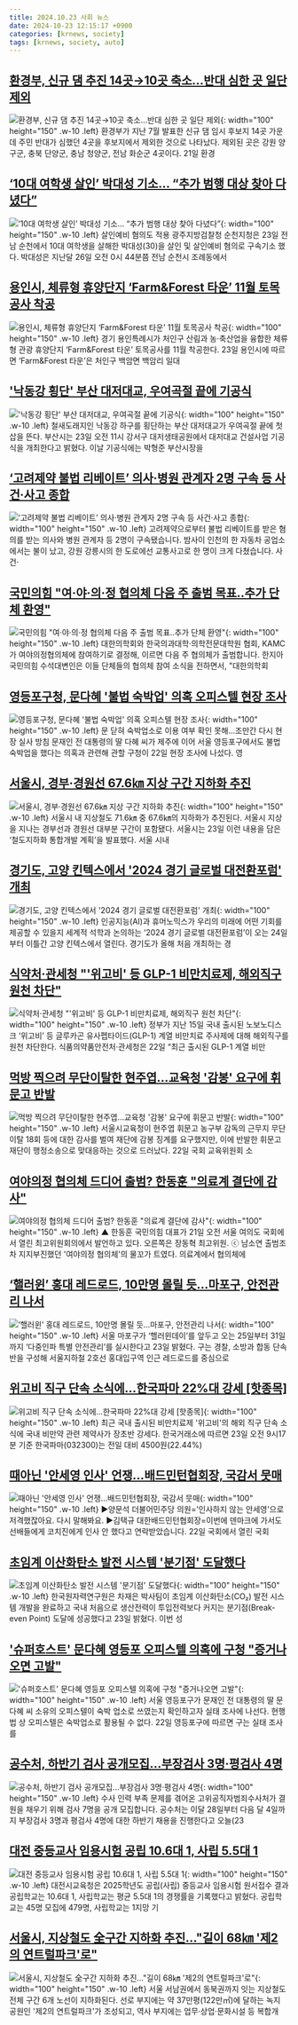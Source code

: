 ```yaml
---
title: 2024.10.23 사회 뉴스
date: 2024-10-23 12:15:17 +0900
categories: [krnews, society]
tags: [krnews, society, auto]
---
```

## [환경부, 신규 댐 추진 14곳→10곳 축소…반대 심한 곳 일단 제외](https://n.news.naver.com/mnews/article/028/0002712698)

![환경부, 신규 댐 추진 14곳→10곳 축소…반대 심한 곳 일단 제외](https://mimgnews.pstatic.net/image/origin/028/2024/10/22/2712698.jpg?type=nf220_150){: width="100" height="150" .w-10 .left}
환경부가 지난 7월 발표한 신규 댐 임시 후보지 14곳 가운데 주민 반대가 심했던 4곳을 후보지에서 제외한 것으로 나타났다. 제외된 곳은 강원 양구군, 충북 단양군, 충남 청양군, 전남 화순군 4곳이다. 21일 환경

## [‘10대 여학생 살인’ 박대성 기소… “추가 범행 대상 찾아 다녔다”](https://n.news.naver.com/mnews/article/366/0001026326)

![‘10대 여학생 살인’ 박대성 기소… “추가 범행 대상 찾아 다녔다”](https://mimgnews.pstatic.net/image/origin/366/2024/10/23/1026326.jpg?type=nf220_150){: width="100" height="150" .w-10 .left}
살인예비 혐의도 적용 광주지방검찰청 순천지청은 23일 전남 순천에서 10대 여학생을 살해한 박대성(30)을 살인 및 살인예비 혐의로 구속기소 했다. 박대성은 지난달 26일 오전 0시 44분쯤 전남 순천시 조례동에서

## [용인시, 체류형 휴양단지 ‘Farm&Forest 타운’ 11월 토목공사 착공](https://n.news.naver.com/mnews/article/421/0007861734)

![용인시, 체류형 휴양단지 ‘Farm&Forest 타운’ 11월 토목공사 착공](https://mimgnews.pstatic.net/image/origin/421/2024/10/23/7861734.jpg?type=nf220_150){: width="100" height="150" .w-10 .left}
경기 용인특례시가 처인구 산림과 농·축산업을 융합한 체류형 관광 휴양단지 ‘Farm&Forest 타운’ 토목공사를 11월 착공한다. 23일 용인시에 따르면 ‘Farm&Forest 타운’은 처인구 백암면 백암리 일대

## ['낙동강 횡단' 부산 대저대교, 우여곡절 끝에 기공식](https://n.news.naver.com/mnews/article/079/0003950712)

!['낙동강 횡단' 부산 대저대교, 우여곡절 끝에 기공식](https://mimgnews.pstatic.net/image/origin/079/2024/10/23/3950712.jpg?type=nf220_150){: width="100" height="150" .w-10 .left}
철새도래지인 낙동강 하구를 횡단하는 부산 대저대교가 우여곡절 끝에 첫 삽을 뜬다. 부산시는 23일 오전 11시 강서구 대저생태공원에서 대저대교 건설사업 기공식을 개최한다고 밝혔다. 이날 기공식에는 박형준 부산시장을

## [‘고려제약 불법 리베이트’ 의사·병원 관계자 2명 구속 등 사건·사고 종합](https://n.news.naver.com/mnews/article/056/0011823624)

![‘고려제약 불법 리베이트’ 의사·병원 관계자 2명 구속 등 사건·사고 종합](https://mimgnews.pstatic.net/image/origin/056/2024/10/23/11823624.jpg?type=nf220_150){: width="100" height="150" .w-10 .left}
고려제약으로부터 불법 리베이트를 받은 혐의를 받는 의사와 병원 관계자 등 2명이 구속됐습니다. 밤사이 인천의 한 자동차 공업소에서는 불이 났고, 강원 강릉시의 한 도로에선 교통사고로 한 명이 크게 다쳤습니다. 사건·

## [국민의힘 "여·야·의·정 협의체 다음 주 출범 목표‥추가 단체 환영"](https://n.news.naver.com/mnews/article/214/0001381656)

![국민의힘 "여·야·의·정 협의체 다음 주 출범 목표‥추가 단체 환영"](https://mimgnews.pstatic.net/image/origin/214/2024/10/22/1381656.jpg?type=nf220_150){: width="100" height="150" .w-10 .left}
대한의학회와 한국의과대학·의학전문대학원 협회, KAMC가 여야의정협의체에 참여하기로 결정해, 이르면 다음 주 협의체가 출범합니다. 한지아 국민의힘 수석대변인은 이들 단체들의 협의체 참여 소식을 전하면서, "대한의학회

## [영등포구청, 문다혜 '불법 숙박업' 의혹 오피스텔 현장 조사](https://n.news.naver.com/mnews/article/001/0015000103)

![영등포구청, 문다혜 '불법 숙박업' 의혹 오피스텔 현장 조사](https://mimgnews.pstatic.net/image/origin/001/2024/10/22/15000103.jpg?type=nf220_150){: width="100" height="150" .w-10 .left}
문 닫혀 숙박업소로 이용 여부 확인 못해…조만간 다시 현장 실사 방침 문재인 전 대통령의 딸 다혜 씨가 제주에 이어 서울 영등포구에서도 불법 숙박업을 했다는 의혹과 관련해 관할 구청이 22일 현장 조사에 나섰다. 영

## [서울시, 경부·경원선 67.6㎞ 지상 구간 지하화 추진](https://n.news.naver.com/mnews/article/032/0003327970)

![서울시, 경부·경원선 67.6㎞ 지상 구간 지하화 추진](https://mimgnews.pstatic.net/image/origin/032/2024/10/23/3327970.jpg?type=nf220_150){: width="100" height="150" .w-10 .left}
서울시 내 지상철도 71.6㎞ 중 67.6㎞의 지하화가 추진된다. 서울시 지상을 지나는 경부선과 경원선 대부분 구간이 포함됐다. 서울시는 23일 이런 내용을 담은 ‘철도지하화 통합개발 계획’을 발표했다. 서울 시내

## [경기도, 고양 킨텍스에서 '2024 경기 글로벌 대전환포럼' 개최](https://n.news.naver.com/mnews/article/015/0005047828)

![경기도, 고양 킨텍스에서 '2024 경기 글로벌 대전환포럼' 개최](https://mimgnews.pstatic.net/image/origin/015/2024/10/23/5047828.jpg?type=nf220_150){: width="100" height="150" .w-10 .left}
인공지능(AI)과 휴머노믹스가 우리의 미래에 어떤 기회를 제공할 수 있을지 세계적 석학과 논의하는 ‘2024 경기 글로벌 대전환포럼’이 오는 24일부터 이틀간 고양 킨텍스에서 열린다. 경기도가 올해 처음 개최하는 경

## [식약처·관세청 "'위고비' 등 GLP-1 비만치료제, 해외직구 원천 차단"](https://n.news.naver.com/mnews/article/011/0004405597)

![식약처·관세청 "'위고비' 등 GLP-1 비만치료제, 해외직구 원천 차단"](https://mimgnews.pstatic.net/image/origin/011/2024/10/22/4405597.jpg?type=nf220_150){: width="100" height="150" .w-10 .left}
정부가 지난 15일 국내 출시된 노보노디스크 ‘위고비’ 등 글루카곤 유사펩타이드(GLP-1) 계열 비만치료 주사제에 대해 해외직구를 원천 차단한다. 식품의약품안전처·관세청은 22일 “최근 출시된 GLP-1 계열 비만

## [먹방 찍으려 무단이탈한 현주엽…교육청 '감봉' 요구에 휘문고 반발](https://n.news.naver.com/mnews/article/008/0005104065)

![먹방 찍으려 무단이탈한 현주엽…교육청 '감봉' 요구에 휘문고 반발](https://mimgnews.pstatic.net/image/origin/008/2024/10/22/5104065.jpg?type=nf220_150){: width="100" height="150" .w-10 .left}
서울시교육청이 현주엽 휘문고 농구부 감독의 근무지 무단이탈 18회 등에 대한 감사를 벌여 재단에 감봉 징계를 요구했지만, 이에 반발한 휘문고 재단이 행정소송으로 맞대응하는 것으로 드러났다. 22일 국회 교육위원회 소

## [여야의정 협의체 드디어 출범? 한동훈 "의료계 결단에 감사"](https://n.news.naver.com/mnews/article/047/0002449707)

![여야의정 협의체 드디어 출범? 한동훈 "의료계 결단에 감사"](https://mimgnews.pstatic.net/image/origin/047/2024/10/22/2449707.jpg?type=nf220_150){: width="100" height="150" .w-10 .left}
▲ 한동훈 국민의힘 대표가 21일 오전 서울 여의도 국회에서 열린 최고위원회의에서 발언하고 있다. 오른쪽은 장동혁 최고위원. ⓒ 남소연 출범조차 지지부진했던 '여야의정 협의체'의 물꼬가 트였다. 의료계에서 협의체에

## [‘핼러윈’ 홍대 레드로드, 10만명 몰릴 듯…마포구, 안전관리 나서](https://n.news.naver.com/mnews/article/005/0001733262)

![‘핼러윈’ 홍대 레드로드, 10만명 몰릴 듯…마포구, 안전관리 나서](https://mimgnews.pstatic.net/image/origin/005/2024/10/23/1733262.jpg?type=nf220_150){: width="100" height="150" .w-10 .left}
서울 마포구가 ‘핼러윈데이’를 앞두고 오는 25일부터 31일까지 ‘다중인파 특별 안전관리’를 실시한다고 23일 밝혔다. 구는 경찰, 소방과 합동 단속반을 구성해 서울지하철 2호선 홍대입구역 인근 레드로드를 중심으로

## [위고비 직구 단속 소식에…한국파마 22%대 강세 [핫종목]](https://n.news.naver.com/mnews/article/421/0007861715)

![위고비 직구 단속 소식에…한국파마 22%대 강세 [핫종목]](https://mimgnews.pstatic.net/image/origin/421/2024/10/23/7861715.jpg?type=nf220_150){: width="100" height="150" .w-10 .left}
최근 국내 출시된 비만치료제 '위고비'의 해외 직구 단속 소식에 국내 비만약 관련 제약사가 장초반 강세다. 한국거래소에 따르면 23일 오전 9시17분 기준 한국파마(032300)는 전일 대비 4500원(22.44%)

## [때아닌 '안세영 인사' 언쟁…배드민턴협회장, 국감서 뭇매](https://n.news.naver.com/mnews/article/025/0003395195)

![때아닌 '안세영 인사' 언쟁…배드민턴협회장, 국감서 뭇매](https://mimgnews.pstatic.net/image/origin/025/2024/10/22/3395195.jpg?type=nf220_150){: width="100" height="150" .w-10 .left}
▶양문석 더불어민주당 의원='인사하지 않는 안세영'으로 저격했잖아요. 다시 말해봐요. ▶김택규 대한배드민턴협회장=이번에 덴마크에 가서도 선배들에게 코치진에게 인사 안 했다고 연락받았습니다. 22일 국회에서 열린 국회

## [초임계 이산화탄소 발전 시스템 '분기점' 도달했다](https://n.news.naver.com/mnews/article/003/0012857885)

![초임계 이산화탄소 발전 시스템 '분기점' 도달했다](https://mimgnews.pstatic.net/image/origin/003/2024/10/23/12857885.jpg?type=nf220_150){: width="100" height="150" .w-10 .left}
한국원자력연구원은 차재은 박사팀이 초임계 이산화탄소(CO₂) 발전 시스템 개발을 완료하고 국내 처음으로 생산전력이 투입전력보다 커지는 분기점(Break-even Point) 도달에 성공했다고 23일 밝혔다. 이번 성

## ['슈퍼호스트' 문다혜 영등포 오피스텔 의혹에 구청 "증거나오면 고발"](https://n.news.naver.com/mnews/article/016/0002377213)

!['슈퍼호스트' 문다혜 영등포 오피스텔 의혹에 구청 "증거나오면 고발"](https://mimgnews.pstatic.net/image/origin/016/2024/10/22/2377213.jpg?type=nf220_150){: width="100" height="150" .w-10 .left}
서울 영등포구가 문재인 전 대통령의 딸 문다혜 씨 소유의 오피스텔이 숙박 업소로 쓰였는지 확인하고자 실태 조사에 나선다. 현행법 상 오피스텔은 숙박업소로 활용될 수 없다. 22일 영등포구에 따르면 구는 실태 조사를

## [공수처, 하반기 검사 공개모집…부장검사 3명·평검사 4명](https://n.news.naver.com/mnews/article/056/0011823789)

![공수처, 하반기 검사 공개모집…부장검사 3명·평검사 4명](https://mimgnews.pstatic.net/image/origin/056/2024/10/23/11823789.jpg?type=nf220_150){: width="100" height="150" .w-10 .left}
수사 인력 부족 문제를 겪어온 고위공직자범죄수사처가 결원을 채우기 위해 검사 7명을 공개 모집합니다. 공수처는 이달 28일부터 다음 달 4일까지 부장검사 3명과 평검사 4명에 대한 하반기 채용을 진행한다고 오늘(23

## [대전 중등교사 임용시험 공립 10.6대 1, 사립 5.5대 1](https://n.news.naver.com/mnews/article/277/0005488567)

![대전 중등교사 임용시험 공립 10.6대 1, 사립 5.5대 1](https://mimgnews.pstatic.net/image/origin/277/2024/10/23/5488567.jpg?type=nf220_150){: width="100" height="150" .w-10 .left}
대전시교육청은 2025학년도 공립(사립) 중등교사 임용시험 원서접수 결과 공립학교는 10.6대 1, 사립학교는 평균 5.5대 1의 경쟁률을 기록했다고 밝혔다. 공립학교는 45명 모집에 479명, 사립학교는 1지망 기

## [서울시, 지상철도 全구간 지하화 추진…"길이 68㎞ '제2의 연트럴파크'로"](https://n.news.naver.com/mnews/article/003/0012857773)

![서울시, 지상철도 全구간 지하화 추진…"길이 68㎞ '제2의 연트럴파크'로"](https://mimgnews.pstatic.net/image/origin/003/2024/10/23/12857773.jpg?type=nf220_150){: width="100" height="150" .w-10 .left}
서울 서남권에서 동북권까지 잇는 지상철도 전체 구간 6개 노선이 지하화된다. 선로 부지에는 약 37만평(122만㎡)에 달하는 녹지 공원인 '제2의 연트럴파크'가 조성되고, 역사 부지에는 업무·상업·문화시설 등 복합개


